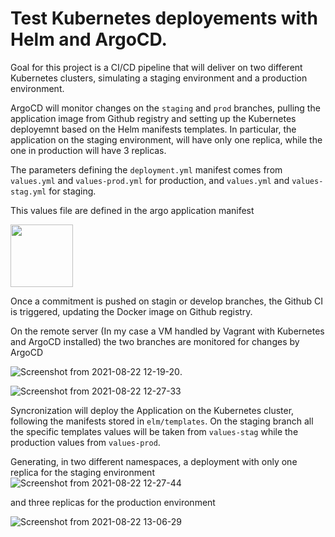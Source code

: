 # Test Kubernetes deployements with Helm and ArgoCD.

Goal for this project is a CI/CD pipeline that will deliver on two different Kubernetes clusters, simulating a staging environment and a production environment.

ArgoCD will monitor changes on the `staging` and `prod` branches, pulling the application image from Github registry and setting up the Kubernetes deployemnt based on the Helm manifests templates. In particular, the application on the staging environment, will have only one replica, while the one in production will have 3 replicas.

The parameters defining the `deployment.yml` manifest comes from `values.yml` and `values-prod.yml` for production, and `values.yml` and `values-stag.yml` for staging.

This values file are defined in the argo application manifest

<img src="https://user-images.githubusercontent.com/63065831/130364034-2607abdf-53d5-4414-82dd-78ee3de81578.png" style="width:100px;"/>

Once a commitment is pushed on stagin or develop branches, the Github CI is triggered, updating the Docker image on Github registry.

On the remote server (In my case a VM handled by Vagrant with Kubernetes and ArgoCD installed) the two branches are monitored for changes by ArgoCD

![Screenshot from 2021-08-22 12-19-20](https://user-images.githubusercontent.com/63065831/130364190-e4041513-f335-44fa-9739-612a8c751e48.png).

![Screenshot from 2021-08-22 12-27-33](https://user-images.githubusercontent.com/63065831/130364292-4c319b02-21e2-49b1-abdd-e8eee15b0a22.png)

Syncronization will deploy the Application on the Kubernetes cluster, following the manifests stored in `elm/templates`.
On the staging branch all the specific templates values will be taken from `values-stag` while the production values from `values-prod`.

Generating, in two different namespaces, a deployment with only one replica for the staging environment 
![Screenshot from 2021-08-22 12-27-44](https://user-images.githubusercontent.com/63065831/130364263-b9ace6fa-6f91-4e2c-a9e3-a1c19affc1fc.png)

and three replicas for the production environment

![Screenshot from 2021-08-22 13-06-29](https://user-images.githubusercontent.com/63065831/130364278-4b52dc0c-b13a-43a2-93ad-009945aa6ae8.png)


